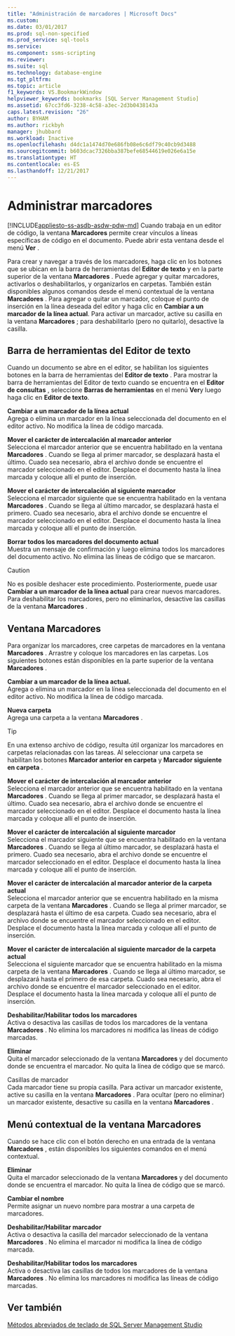 ```yaml
---
title: "Administración de marcadores | Microsoft Docs"
ms.custom: 
ms.date: 03/01/2017
ms.prod: sql-non-specified
ms.prod_service: sql-tools
ms.service: 
ms.component: ssms-scripting
ms.reviewer: 
ms.suite: sql
ms.technology: database-engine
ms.tgt_pltfrm: 
ms.topic: article
f1_keywords: VS.BookmarkWindow
helpviewer_keywords: bookmarks [SQL Server Management Studio]
ms.assetid: 67cc3fd6-3238-4c58-a3ec-2d3b0438143a
caps.latest.revision: "26"
author: BYHAM
ms.author: rickbyh
manager: jhubbard
ms.workload: Inactive
ms.openlocfilehash: d4dc1a1474d70e686fb08e6c6df79c40cb9d3488
ms.sourcegitcommit: b603dcac7326bba387befe68544619e026e6a15e
ms.translationtype: HT
ms.contentlocale: es-ES
ms.lasthandoff: 12/21/2017
---
```

# <a name="manage-bookmarks"></a>Administrar marcadores
[!INCLUDE[appliesto-ss-asdb-asdw-pdw-md](../../includes/appliesto-ss-asdb-asdw-pdw-md.md)] Cuando trabaja en un editor de código, la ventana **Marcadores** permite crear vínculos a líneas específicas de código en el documento. Puede abrir esta ventana desde el menú **Ver** .  
  
 Para crear y navegar a través de los marcadores, haga clic en los botones que se ubican en la barra de herramientas del **Editor de texto** y en la parte superior de la ventana **Marcadores** . Puede agregar y quitar marcadores, activarlos o deshabilitarlos, y organizarlos en carpetas. También están disponibles algunos comandos desde el menú contextual de la ventana **Marcadores** . Para agregar o quitar un marcador, coloque el punto de inserción en la línea deseada del editor y haga clic en **Cambiar a un marcador de la línea actual**. Para activar un marcador, active su casilla en la ventana **Marcadores** ; para deshabilitarlo (pero no quitarlo), desactive la casilla.  
  
## <a name="text-editor-toolbar"></a>Barra de herramientas del Editor de texto  
 Cuando un documento se abre en el editor, se habilitan los siguientes botones en la barra de herramientas del **Editor de texto** . Para mostrar la barra de herramientas del Editor de texto cuando se encuentra en el **Editor de consultas** , seleccione **Barras de herramientas** en el menú **Ver**y luego haga clic en **Editor de texto**.  
  
 **Cambiar a un marcador de la línea actual**  
 Agrega o elimina un marcador en la línea seleccionada del documento en el editor activo. No modifica la línea de código marcada.  
  
 **Mover el carácter de intercalación al marcador anterior**  
 Selecciona el marcador anterior que se encuentra habilitado en la ventana **Marcadores** . Cuando se llega al primer marcador, se desplazará hasta el último. Cuado sea necesario, abra el archivo donde se encuentre el marcador seleccionado en el editor. Desplace el documento hasta la línea marcada y coloque allí el punto de inserción.  
  
 **Mover el carácter de intercalación al siguiente marcador**  
 Selecciona el marcador siguiente que se encuentra habilitado en la ventana **Marcadores** . Cuando se llega al último marcador, se desplazará hasta el primero. Cuado sea necesario, abra el archivo donde se encuentre el marcador seleccionado en el editor. Desplace el documento hasta la línea marcada y coloque allí el punto de inserción.  
  
 **Borrar todos los marcadores del documento actual**  
 Muestra un mensaje de confirmación y luego elimina todos los marcadores del documento activo. No elimina las líneas de código que se marcaron.  
  
> [!CAUTION]  
>  No es posible deshacer este procedimiento. Posteriormente, puede usar **Cambiar a un marcador de la línea actual** para crear nuevos marcadores. Para deshabilitar los marcadores, pero no eliminarlos, desactive las casillas de la ventana **Marcadores** .  
  
## <a name="bookmarks-window"></a>Ventana Marcadores  
 Para organizar los marcadores, cree carpetas de marcadores en la ventana **Marcadores** . Arrastre y coloque los marcadores en las carpetas. Los siguientes botones están disponibles en la parte superior de la ventana **Marcadores** .  
  
 **Cambiar a un marcador de la línea actual.**  
 Agrega o elimina un marcador en la línea seleccionada del documento en el editor activo. No modifica la línea de código marcada.  
  
 **Nueva carpeta**  
 Agrega una carpeta a la ventana **Marcadores** .  
  
> [!TIP]  
>  En una extenso archivo de código, resulta útil organizar los marcadores en carpetas relacionadas con las tareas. Al seleccionar una carpeta se habilitan los botones **Marcador anterior en carpeta** y **Marcador siguiente en carpeta** .  
  
 **Mover el carácter de intercalación al marcador anterior**  
 Selecciona el marcador anterior que se encuentra habilitado en la ventana **Marcadores** . Cuando se llega al primer marcador, se desplazará hasta el último. Cuado sea necesario, abra el archivo donde se encuentre el marcador seleccionado en el editor. Desplace el documento hasta la línea marcada y coloque allí el punto de inserción.  
  
 **Mover el carácter de intercalación al siguiente marcador**  
 Selecciona el marcador siguiente que se encuentra habilitado en la ventana **Marcadores** . Cuando se llega al último marcador, se desplazará hasta el primero. Cuado sea necesario, abra el archivo donde se encuentre el marcador seleccionado en el editor. Desplace el documento hasta la línea marcada y coloque allí el punto de inserción.  
  
 **Mover el carácter de intercalación al marcador anterior de la carpeta actual**  
 Selecciona el marcador anterior que se encuentra habilitado en la misma carpeta de la ventana **Marcadores** . Cuando se llega al primer marcador, se desplazará hasta el último de esa carpeta. Cuado sea necesario, abra el archivo donde se encuentre el marcador seleccionado en el editor. Desplace el documento hasta la línea marcada y coloque allí el punto de inserción.  
  
 **Mover el carácter de intercalación al siguiente marcador de la carpeta actual**  
 Selecciona el siguiente marcador que se encuentra habilitado en la misma carpeta de la ventana **Marcadores** . Cuando se llega al último marcador, se desplazará hasta el primero de esa carpeta. Cuado sea necesario, abra el archivo donde se encuentre el marcador seleccionado en el editor. Desplace el documento hasta la línea marcada y coloque allí el punto de inserción.  
  
 **Deshabilitar/Habilitar todos los marcadores**  
 Activa o desactiva las casillas de todos los marcadores de la ventana **Marcadores** . No elimina los marcadores ni modifica las líneas de código marcadas.  
  
 **Eliminar**  
 Quita el marcador seleccionado de la ventana **Marcadores** y del documento donde se encuentra el marcador. No quita la línea de código que se marcó.  
  
 Casillas de marcador  
 Cada marcador tiene su propia casilla. Para activar un marcador existente, active su casilla en la ventana **Marcadores** . Para ocultar (pero no eliminar) un marcador existente, desactive su casilla en la ventana **Marcadores** .  
  
## <a name="bookmarks-window-shortcut-menu"></a>Menú contextual de la ventana Marcadores  
 Cuando se hace clic con el botón derecho en una entrada de la ventana **Marcadores** , están disponibles los siguientes comandos en el menú contextual.  
  
 **Eliminar**  
 Quita el marcador seleccionado de la ventana **Marcadores** y del documento donde se encuentra el marcador. No quita la línea de código que se marcó.  
  
 **Cambiar el nombre**  
 Permite asignar un nuevo nombre para mostrar a una carpeta de marcadores.  
  
 **Deshabilitar/Habilitar marcador**  
 Activa o desactiva la casilla del marcador seleccionado de la ventana **Marcadores** . No elimina el marcador ni modifica la línea de código marcada.  
  
 **Deshabilitar/Habilitar todos los marcadores**  
 Activa o desactiva las casillas de todos los marcadores de la ventana **Marcadores** . No elimina los marcadores ni modifica las líneas de código marcadas.  
  
## <a name="see-also"></a>Ver también  
 [Métodos abreviados de teclado de SQL Server Management Studio](../../tools/sql-server-management-studio/sql-server-management-studio-keyboard-shortcuts.md)  
  
  
